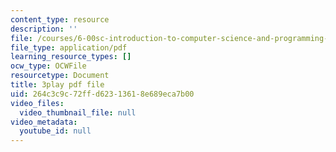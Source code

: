 ```yaml
---
content_type: resource
description: ''
file: /courses/6-00sc-introduction-to-computer-science-and-programming-spring-2011/264c3c9c72ffd62313618e689eca7b00_FBpe3xFvPrQ.pdf
file_type: application/pdf
learning_resource_types: []
ocw_type: OCWFile
resourcetype: Document
title: 3play pdf file
uid: 264c3c9c-72ff-d623-1361-8e689eca7b00
video_files:
  video_thumbnail_file: null
video_metadata:
  youtube_id: null
---
```

